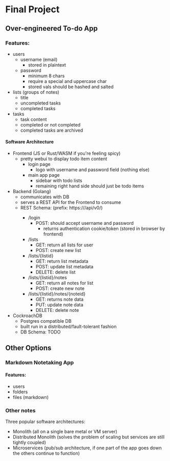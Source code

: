 # Final Project

## Over-engineered To-do App

### Features:

* users
    * username (email)
        * stored in plaintext
    * password 
        * minimum 8 chars
        * require a special and uppercase char
        * stored vals should be hashed and salted
* lists (groups of notes)
    * title
    * uncompleted tasks
    * completed tasks
* tasks
    * task content
    * completed or not completed
    * completed tasks are archived

#### Software Architecture

* Frontend (JS or Rust/WASM if you're feeling spicy)
    * pretty webui to display todo item content
        * login page
            * logo with username and password field (nothing else)
        * main app page
            * sidebar with todo lists
            * remaining right hand side should just be todo items
* Backend (Golang)
    * communicates with DB 
    * serves a REST API for the Frontend to consume
    * REST Schema: (prefix: https://<backendurl>/api/v0/)
        * /login
            * POST: should accept username and password
                * returns authentication cookie/token (stored in browser by frontend)
        * /lists
            * GET: return all lists for user
            * POST: create new list
        * /lists/{listid}
            * GET: return list metadata
            * POST: update list metadata
            * DELETE: delete list
        * /lists/{listid}/notes
            * GET: return all notes for list
            * POST: create new note
        * /lists/{listid}/notes/{noteid}
            * GET: returns note data
            * PUT: update note data
            * DELETE: delete note
* CockroachDB
    * Postgres compatible DB
    * built run in a distributed/fault-tolerant fashion
    * DB Schema: TODO


## Other Options

### Markdown Notetaking App

#### Features:

* users
* folders
* files (markdown)

### Other notes

Three popular software architectures:
- Monolith (all on a single bare metal or VM server)
- Distributed Monolith (solves the problem of scaling but services are still tightly coupled)
- Microservices (pub/sub architecture, if one part of the app goes down the others continue to function)
